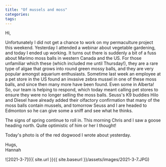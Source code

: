 ```yaml
---
title: "Of mussels and moss"
categories:
tags:
---
```


Hi,

Unfortunately I did not get a chance to work on my permaculture project this weekend. Yesterday I attended a webinar about vegetable gardening, and today I ended up working. It turns out there is suddenly a bit of a fuss about Marimo moss balls in western Canada and the US. For those unfamiliar which these (which included me until Thursday!), they are a rare type of algae that grows into round green mossy balls, and they are very popular amongst aquarium enthusiasts. Sometime last week an employee at a pet store in the US found an invasive zebra mussel in one of these moss balls, and since then many more have been found. Even some in Alberta! So, our team is helping to respond, which today meant calling pet stores to ensure they were no longer selling the moss balls. Seuss's K9 buddies Hilo and Diesel have already added their olfactory confirmation that many of the moss balls contain mussels, and tomorrow Seuss and I are headed to Edmonton so he can give some a sniff and see what he thinks.

The signs of spring continue to roll in. This morning Chris and I saw a goose heading north. Quite optimistic of him or her I thought!

Today's photo is of the red dogwood I wrote about yesterday.

Hugs,<br />
Hannah

![2021-3-7]({{ site.url }}{{ site.baseurl }}/assets/images/2021-3-7.JPG)